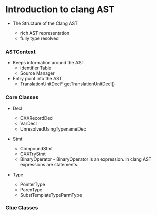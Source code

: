 # Introduction to clang AST

- The Structure of the Clang AST

    - rich AST representation
    - fully type resolved

### ASTContext

- Keeps information around the AST
    - Identifier Table
    - Source Manager
- Entry point into the AST
    - TranslationUnitDecl* getTranslationUnitDecl()

### Core Classes

- Decl
    - CXXRecordDecl
    - VarDecl
    - UnresolvedUsingTypenameDec

- Stmt
    - CompoundStmt
    - CXXTryStmt
    - BinaryOperator - BinaryOperator is an expression. in clang AST expressions are statements.

- Type
    - PointerType
    - ParenType
    - SubstTemplateTypeParmType 

### Glue Classes



